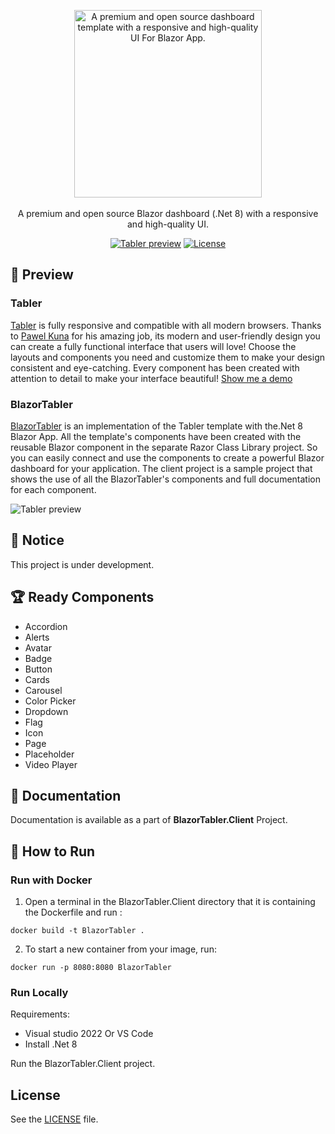 <p align="center">
<a href="https://github.com/bthgh/BlazorTabler"><img src="https://raw.githubusercontent.com/bthgh/BlazorTabler/7475a78b5f1ad675b381a399a2f3de6519a84815/logo.svg" alt="A premium and open source dashboard template with a responsive and high-quality UI For Blazor App." width="300"></a><br><br>
A premium and open source Blazor dashboard (.Net 8) with a responsive and high-quality UI.
</p>

<p align="center">
<a href="https://preview.tabler.io" target="__blank"><img src="https://img.shields.io/static/v1?label=Demo&message=preview&color=228be6" alt="Tabler preview"></a>
<a href="https://github.com/bthgh/BlazorTabler/blob/main/LICENSE"><img src="https://img.shields.io/npm/l/tabler.svg?label=License&message=MIT&color=1c7ed6" alt="License"></a>
</p>
 
## 🔎 Preview

### Tabler

<a href="https://github.com/tabler/tabler" target="_blank">Tabler</a> is fully responsive and compatible with all modern browsers. Thanks to <a href="https://github.com/codecalm" target="_blank">Pawel Kuna</a> for his amazing job, its modern and user-friendly design you can create a fully functional interface that users will love! Choose the layouts and components you need and customize them to make your design consistent and eye-catching. Every component has been created with attention to detail to make your interface beautiful! <a href="https://preview.tabler.io">Show me a demo</a>

### BlazorTabler

<a href="https://github.com/bthgh/BlazorTabler" target="_blank">BlazorTabler</a> is an implementation of the Tabler template with the.Net 8 Blazor App. All the template's components have been created with the reusable Blazor component in the separate Razor Class Library project. So you can easily connect and use the components to create a powerful Blazor dashboard for your application. The client project is a sample project that shows the use of all the BlazorTabler's components and full documentation for each component.

<img src="https://raw.githubusercontent.com/tabler/tabler/dev/src/static/tabler-preview.png" alt="Tabler preview">


## 🚀 Notice

This project is under development. 

## 🏆 Ready Components

- Accordion
- Alerts
- Avatar
- Badge
- Button
- Cards
- Carousel
- Color Picker
- Dropdown
- Flag
- Icon
- Page
- Placeholder
- Video Player


## 📖 Documentation

Documentation is available as a part of **BlazorTabler.Client** Project.  

## 📖 How to Run

### Run with Docker

1. Open a terminal in the BlazorTabler.Client directory that it is containing the Dockerfile and run :
```
docker build -t BlazorTabler .
```
2. To start a new container from your image, run:
```
docker run -p 8080:8080 BlazorTabler
```
### Run Locally
Requirements:
- Visual studio 2022 Or VS Code
- Install .Net 8 

Run the BlazorTabler.Client project. 

## License

See the [LICENSE](https://github.com/bthgh/BlazorTabler/blob/main/LICENSE) file. 

